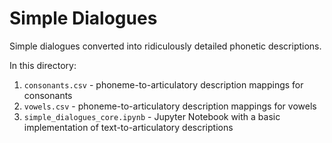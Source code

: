 # Simple Dialogues

Simple dialogues converted into ridiculously detailed phonetic descriptions.

In this directory:

1. `consonants.csv` - phoneme-to-articulatory description mappings for consonants
1. `vowels.csv` - phoneme-to-articulatory description mappings for vowels
1. `simple_dialogues_core.ipynb` - Jupyter Notebook with a basic implementation of text-to-articulatory descriptions
